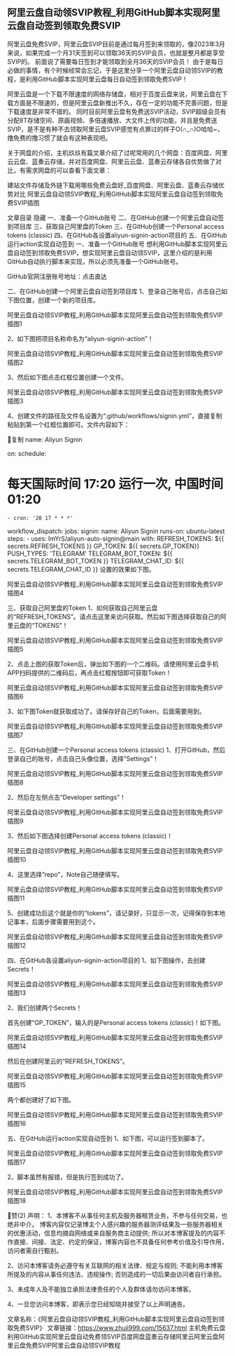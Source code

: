 ## 阿里云盘自动领SVIP教程_利用GitHub脚本实现阿里云盘自动签到领取免费SVIP
阿里云盘免费SVIP，阿里云盘SVIP目前是通过每月签到来领取的，像2023年3月来说，如果完成一个月31天签到可以领取36天的SVIP会员，也就是整月都是享受SVIP的。 前面说了需要每日签到才能领取到全月36天的SVIP会员！ 由于是每日必做的事情，有个时候经常会忘记，于是这里分享一个阿里云盘自动领SVIP的教程，是利用GitHub脚本实现阿里云盘每日自动签到领取免费SVIP！

阿里云盘是一个下载不限速度的网络存储盘，相对于百度云盘来说，阿里云盘在下载方面是不限速的，但是阿里云盘新推出不久，存在一定的功能不完善问题，但是下载速度是非常不错的。 同时目前阿里云盘有免费送SVIP活动，SVIP超级会员有分配8T存储空间、原画视频、多倍速播放、大文件上传的功能，并且是免费送SVIP，是不是有种不去领取阿里云盘SVIP感觉有点罪过的样子O(∩_∩)O哈哈~，撸免费的撸习惯了就会有这种表现吧。

关于网盘的介绍，主机玖玖有篇文章介绍了过呢常用的几个网盘：百度网盘、阿里云云盘、蓝奏云存储，并对百度网盘、阿里云云盘、蓝奏云存储各自优势做了对比，有需求网盘的可以查看下面文章：

建站文件存储及外链下载用哪些免费云盘好_百度网盘、阿里云盘、蓝奏云存储优势对比
阿里云盘自动领SVIP教程_利用GitHub脚本实现阿里云盘自动签到领取免费SVIP插图

 

文章目录  隐藏 
一、准备一个GitHub账号
二、在GitHub创建一个阿里云盘自动签到项目库
三、获取自己阿里盘的Token
三、在GitHub创建一个Personal access tokens (classic)
四、在GitHub各设置aliyun-signin-action项目的
五、在GitHub运行action实现自动签到
一、准备一个GitHub账号
想利用GitHub脚本实现阿里云盘自动签到领取免费SVIP，想实现阿里云盘自动领SVIP，这里介绍的是利用GitHub自动执行脚本来实现，所以必须先准备一个GitHub账号。

GitHub官网注册账号地址：点击直达
 

二、在GitHub创建一个阿里云盘自动签到项目库
1、登录自己账号后，点击自己如下图位置，创建一个新的项目库。

阿里云盘自动领SVIP教程_利用GitHub脚本实现阿里云盘自动签到领取免费SVIP插图1

2、如下图把项目名称命名为“aliyun-signin-action”！

阿里云盘自动领SVIP教程_利用GitHub脚本实现阿里云盘自动签到领取免费SVIP插图2

3、然后如下图点击红框位置创建一个文件。

阿里云盘自动领SVIP教程_利用GitHub脚本实现阿里云盘自动签到领取免费SVIP插图3

4、创建文件的路径及文件名设置为“.github/workflows/signin.yml”，直接复制粘贴到第一个红框位置即可。文件内容如下：

复制
name: Aliyun Signin

on:
  schedule:
   # 每天国际时间 17:20 运行一次, 中国时间 01:20
    - cron: '20 17 * * *'
  workflow_dispatch:
jobs:
  signin:
    name: Aliyun Signin
    runs-on: ubuntu-latest
    steps:
      - uses: ImYrS/aliyun-auto-signin@main
        with:
          REFRESH_TOKENS: ${{ secrets.REFRESH_TOKENS }}
          GP_TOKEN: ${{ secrets.GP_TOKEN}}
          PUSH_TYPES: 'TELEGRAM'
          TELEGRAM_BOT_TOKEN: ${{ secrets.TELEGRAM_BOT_TOKEN }}
          TELEGRAM_CHAT_ID: ${{ secrets.TELEGRAM_CHAT_ID }}
设置的效果如下图。

阿里云盘自动领SVIP教程_利用GitHub脚本实现阿里云盘自动签到领取免费SVIP插图4

三、获取自己阿里盘的Token
1、如何获取自己阿里云盘的“REFRESH_TOKENS”。请点击这里来访问获取。然后如下图选择获取自己的阿里云盘的“TOKENS”！

阿里云盘自动领SVIP教程_利用GitHub脚本实现阿里云盘自动签到领取免费SVIP插图5

2、点击上图的获取Token后，弹出如下图的一个二维码。请使用阿里云盘手机APP扫码提供的二维码后，再点击红框按钮即可获取Token！

阿里云盘自动领SVIP教程_利用GitHub脚本实现阿里云盘自动签到领取免费SVIP插图6

3、如下图Token就获取成功了。请保存好自己的Token，后面需要用到。

阿里云盘自动领SVIP教程_利用GitHub脚本实现阿里云盘自动签到领取免费SVIP插图7

三、在GitHub创建一个Personal access tokens (classic)
1、打开GitHub，然后登录自己的账号，点击自己头像位置，选择“Settings”！

阿里云盘自动领SVIP教程_利用GitHub脚本实现阿里云盘自动签到领取免费SVIP插图8

2、然后在左侧点击“Developer settings”！

阿里云盘自动领SVIP教程_利用GitHub脚本实现阿里云盘自动签到领取免费SVIP插图9

3、然后如下图选择创建Personal access tokens (classic)！

阿里云盘自动领SVIP教程_利用GitHub脚本实现阿里云盘自动签到领取免费SVIP插图10

4、这里选择“repo”，Note自己随便填写。

阿里云盘自动领SVIP教程_利用GitHub脚本实现阿里云盘自动签到领取免费SVIP插图11

5、创建成功后这个就是你的“tokens”，请记录好，只显示一次，记得保存到本地记事本，后面步骤需要用到这个。

阿里云盘自动领SVIP教程_利用GitHub脚本实现阿里云盘自动签到领取免费SVIP插图12

四、在GitHub各设置aliyun-signin-action项目的
1、如下图操作，去创建Secrets！

阿里云盘自动领SVIP教程_利用GitHub脚本实现阿里云盘自动签到领取免费SVIP插图13

2、我们创建两个Secrets！

首先创建“GP_TOKEN”，输入的是Personal access tokens (classic)！如下图。

阿里云盘自动领SVIP教程_利用GitHub脚本实现阿里云盘自动签到领取免费SVIP插图14

然后在创建阿里云的“REFRESH_TOKENS”。

阿里云盘自动领SVIP教程_利用GitHub脚本实现阿里云盘自动签到领取免费SVIP插图15

两个都创建好了如下图。

阿里云盘自动领SVIP教程_利用GitHub脚本实现阿里云盘自动签到领取免费SVIP插图16

五、在GitHub运行action实现自动签到
1、如下图，可以运行签到脚本了。

阿里云盘自动领SVIP教程_利用GitHub脚本实现阿里云盘自动签到领取免费SVIP插图17

2、脚本虽然有报错，但是执行签到成功了。

阿里云盘自动领SVIP教程_利用GitHub脚本实现阿里云盘自动签到领取免费SVIP插图18

赞(2)
声明：
1、本博客不从事任何主机及服务器租赁业务，不参与任何交易，也绝非中介。 博客内容仅记录博主个人感兴趣的服务器测评结果及一些服务器相关的优惠活动，信息均摘自网络或来自服务商主动提供; 所以对本博客提及的内容不作直接、间接、法定、约定的保证，博客内容也不具备任何参考价值及引导作用，访问者需自行甄别。

2、访问本博客请务必遵守有关互联网的相关法律、规定与规则; 不能利用本博客所提及的内容从事任何违法、违规操作; 否则造成的一切后果由访问者自行承担。

3、未成年人及不能独立承担法律责任的个人及群体请勿访问本博客。

4、一旦您访问本博客，即表示您已经知晓并接受了以上声明通告。

文章名称：《阿里云盘自动领SVIP教程_利用GitHub脚本实现阿里云盘自动签到领取免费SVIP》
文章链接：https://www.zhuji999.com/15637.html
主机免费云盘利用GitHub实现阿里云盘自动免费领SVIP百度网盘蓝奏云存储阿里云阿里云盘阿里云盘免费SVIP阿里云盘自动领SVIP教程

